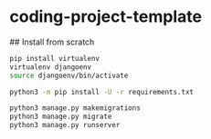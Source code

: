 # coding-project-template

## Install from scratch

```bash
pip install virtualenv
virtualenv djangoenv
source djangoenv/bin/activate

python3 -m pip install -U -r requirements.txt 

python3 manage.py makemigrations
python3 manage.py migrate
python3 manage.py runserver
```
